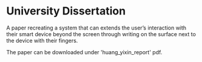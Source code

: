 # University Dissertation
A paper recreating a system that can extends the user’s interaction with their smart device beyond the screen through writing on the surface next to the device with their fingers.

The paper can be downloaded under 'huang_yixin_report' pdf.
